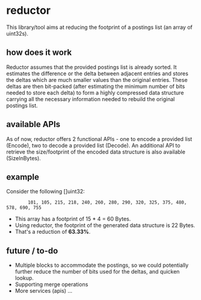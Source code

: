# reductor
This library/tool aims at reducing the footprint of a postings list (an array of uint32s).

## how does it work
Reductor assumes that the provided postings list is already sorted. It estimates the difference or the delta between adjacent entries and stores the deltas which are much smaller values than the original entries. These deltas are then bit-packed (after estimating the minimum number of bits needed to store each delta) to form a highly compressed data structure carrying all the necessary information needed to rebuild the original postings list.

## available APIs
As of now, reductor offers 2 functional APIs - one to encode a provided list (Encode), two to decode a provided list (Decode). An additional API to retrieve the size/footprint of the encoded data structure is also available (SizeInBytes).

## example
Consider the following []uint32:

            101, 105, 215, 218, 240, 260, 280, 290, 320, 325, 375, 480, 578, 690, 755

- This array has a footprint of 15 * 4 = 60 Bytes.
- Using reductor, the footprint of the generated data structure is 22 Bytes.
- That's a reduction of **63.33%**.

## future / to-do
- Multiple blocks to accommodate the postings, so we could potentially further reduce the number of bits used for the deltas, and quicken lookup.
- Supporting merge operations
- More services (apis) ...
